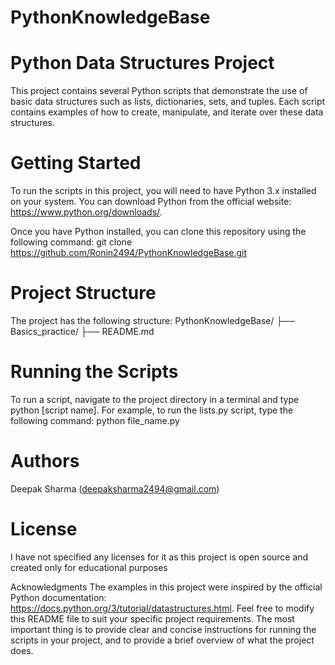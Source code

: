 # PythonKnowledgeBase
# Python Data Structures Project
This project contains several Python scripts that demonstrate the use of basic data structures such as lists, dictionaries, sets, and tuples. Each script contains examples of how to create, manipulate, and iterate over these data structures.

# Getting Started
To run the scripts in this project, you will need to have Python 3.x installed on your system. You can download Python from the official website: https://www.python.org/downloads/.

Once you have Python installed, you can clone this repository using the following command:
git clone https://github.com/Ronin2494/PythonKnowledgeBase.git
# Project Structure
The project has the following structure:
PythonKnowledgeBase/
├── Basics_practice/
├── README.md
# Running the Scripts
To run a script, navigate to the project directory in a terminal and type python [script name]. For example, to run the lists.py script, type the following command:
python file_name.py
# Authors
Deepak Sharma (deepaksharma2494@gmail.com)
# License
I have not specified any licenses for it as this project is open source and created only for educational purposes

Acknowledgments
The examples in this project were inspired by the official Python documentation: https://docs.python.org/3/tutorial/datastructures.html.
Feel free to modify this README file to suit your specific project requirements. The most important thing is to provide clear and concise instructions for running the scripts in your project, and to provide a brief overview of what the project does.
